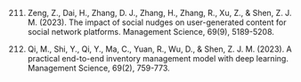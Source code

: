 211. Zeng, Z., Dai, H., Zhang, D. J., Zhang, H., Zhang, R., Xu, Z., & Shen, Z. J. M. (2023). The impact of social nudges on user-generated content for social network platforms. Management Science, 69(9), 5189-5208.

210. Qi, M., Shi, Y., Qi, Y., Ma, C., Yuan, R., Wu, D., & Shen, Z. J. M. (2023). A practical end-to-end inventory management model with deep learning. Management Science, 69(2), 759-773.
